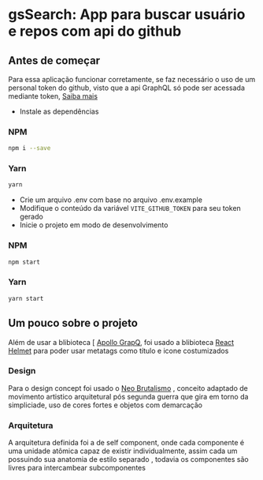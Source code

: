 # gsSearch: App para buscar usuário e repos com api do github

## Antes de começar

Para essa aplicação funcionar corretamente, se faz necessário o uso de um personal token do github, visto que a api GraphQL só pode ser acessada mediante token, [Saiba mais](https://docs.github.com/en/authentication/keeping-your-account-and-data-secure/creating-a-personal-access-token)

- Instale as dependências

### NPM

```bash
npm i --save
```

### Yarn

```bash
yarn
```

- Crie um arquivo .env com base no arquivo .env.example
- Modifique o conteúdo da variável `VITE_GITHUB_TOKEN` para seu token gerado
- Inicie o projeto em modo de desenvolvimento

### NPM

```bash
npm start
```

### Yarn

```bash
yarn start
```

## Um pouco sobre o projeto

Além de usar a blibioteca [
[Apollo GrapQ](https://www.apollographql.com/docs/react/), foi usado a blibioteca [React Helmet](https://github.com/nfl/react-helmet#readme) para poder usar metatags como título e icone costumizados

### Design

Para o design concept foi usado o [Neo Brutalismo](https://blogs.perficient.com/2022/03/11/neo-brutalism-the-trendy-middle-child-of-web-design/)
, conceito adaptado de movimento artistico arquitetural pós segunda guerra que gira em torno da simpliciade, uso de cores fortes e objetos com demarcação

### Arquitetura

A arquitetura definida foi a de self component, onde cada componente é uma unidade atômica capaz de existir individualmente, assim cada um possuindo sua anatomia de estilo separado , todavia os componentes são livres para intercambear subcomponentes
